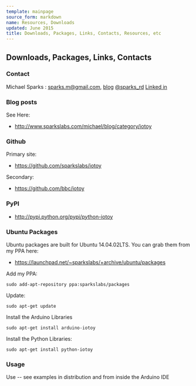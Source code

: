 ```yaml
---
template: mainpage
source_form: markdown
name: Resources, Downloads
updated: June 2015
title: Downloads, Packages, Links, Contacts, Resources, etc
---
```

## Downloads, Packages, Links, Contacts

### Contact

Michael Sparks : <sparks.m@gmail.com>, [blog](http://www.sparkslabs.com/michael/) [@sparks_rd](http://twitter.com/sparks_rd) [Linked in](https://www.linkedin.com/pub/michael-sparks/0/1b9/a93)

### Blog posts

See Here:

* <http://www.sparkslabs.com/michael/blog/category/iotoy>

### Github

Primary site:

* <https://github.com/sparkslabs/iotoy>

Secondary:

* <https://github.com/bbc/iotoy>

### PyPI

* <http://pypi.python.org/pypi/python-iotoy>

### Ubuntu Packages

Ubuntu packages are built for Ubuntu 14.04.02LTS. You can grab them from my PPA here:

* <https://launchpad.net/~sparkslabs/+archive/ubuntu/packages>

Add my PPA:

    sudo add-apt-repository ppa:sparkslabs/packages

Update:

    sudo apt-get update

Install the Arduino Libraries

    sudo apt-get install arduino-iotoy

Install the Python Libraries:

    sudo apt-get install python-iotoy

### Usage

Use -- see examples in distribution and from inside the Arduino IDE


